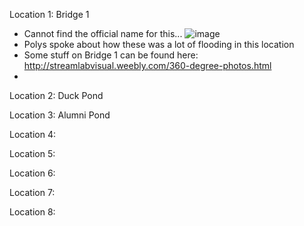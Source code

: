 Location 1: Bridge 1
- Cannot find the official name for this...
![image](https://user-images.githubusercontent.com/92938154/161819651-cc6b5fe5-06bb-4c21-b7ef-322d629e9e5e.png)
- Polys spoke about how these was a lot of flooding in this location
- Some stuff on Bridge 1 can be found here: http://streamlabvisual.weebly.com/360-degree-photos.html
- 

Location 2: Duck Pond

Location 3: Alumni Pond

Location 4:

Location 5:

Location 6:

Location 7:

Location 8:

